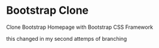 # Bootstrap Clone

Clone Bootstrap Homepage with Bootstrap CSS Framework

this changed in my second attemps of branching
